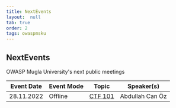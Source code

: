 ```yaml
---
title: NextEvents
layout:  null
tab: true
order: 2
tags: owaspmsku
---
```


## NextEvents

OWASP Mugla University's next public meetings

Event Date | Event Mode | Topic | Speaker(s)
--- | --- | --- | ---
28.11.2022 | Offline | [CTF 101](https://www.meetup.com/owasp-mugla-university-student-chapter/events/290016263/) | Abdullah Can Öz

